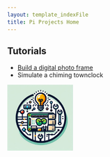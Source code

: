 ```yaml
---
layout: template_indexFile
title: Pi Projects Home
---
```


## Tutorials

-  [Build a digital photo frame](topics/photo_frame.md)
-  Simulate a chiming townclock

<img src = "/images/logo.png"  width="30%" />